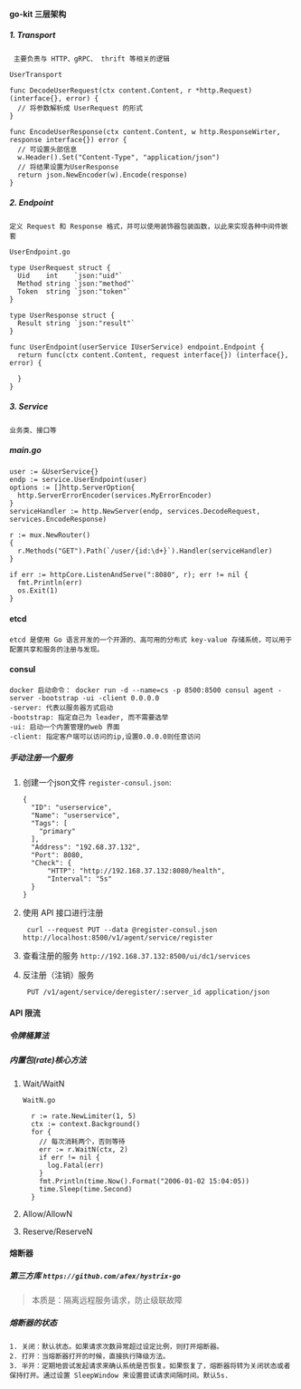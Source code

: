 #### go-kit 三层架构

##### 1. Transport

     主要负责与 HTTP、gRPC、 thrift 等相关的逻辑

  `UserTransport`

    func DecodeUserRequest(ctx content.Content, r *http.Request) (interface{}, error) {
      // 将参数解析成 UserRequest 的形式
    }

    func EncodeUserResponse(ctx content.Content, w http.ResponseWirter, response interface{}) error {
      // 可设置头部信息
      w.Header().Set("Content-Type", "application/json")
      // 将结果设置为UserResponse
      return json.NewEncoder(w).Encode(response)
    }

##### 2. Endpoint

    定义 Request 和 Response 格式，并可以使用装饰器包装函数，以此来实现各种中间件嵌套

  `UserEndpoint.go`

    type UserRequest struct {
      Uid    int    `json:"uid"`
      Method string `json:"method"`
      Token  string `json:"token"`
    }

    type UserResponse struct {
      Result string `json:"result"`
    }

    func UserEndpoint(userService IUserService) endpoint.Endpoint {
      return func(ctx content.Content, request interface{}) (interface{}, error) {

      }
    }

##### 3. Service

    业务类、接口等

##### main.go

    user := &UserService{}
    endp := service.UserEndpoint(user)
    options := []http.ServerOption{
      http.ServerErrorEncoder(services.MyErrorEncoder)
    }
    serviceHandler := http.NewServer(endp, services.DecodeRequest, services.EncodeResponse)

    r := mux.NewRouter()
    {
      r.Methods("GET").Path(`/user/{id:\d+}`).Handler(serviceHandler)
    }

    if err := httpCore.ListenAndServe(":8080", r); err != nil {
      fmt.Println(err)
      os.Exit(1)
    }

#### etcd

    etcd 是使用 Go 语言开发的一个开源的、高可用的分布式 key-value 存储系统，可以用于配置共享和服务的注册与发现。

#### consul

    docker 启动命令： docker run -d --name=cs -p 8500:8500 consul agent -server -bootstrap -ui -client 0.0.0.0
    -server: 代表以服务器方式启动
    -bootstrap: 指定自己为 leader, 而不需要选举
    -ui: 启动一个内置管理的web 界面
    -client: 指定客户端可以访问的ip,设置0.0.0.0则任意访问

##### 手动注册一个服务

  1. 创建一个json文件
    `register-consul.json`:

         {
           "ID": "userservice",
           "Name": "userservice",
           "Tags": [
             "primary"
           ],
           "Address": "192.68.37.132",
           "Port": 8080,
           "Check": {
               "HTTP": "http://192.168.37.132:8080/health",
               "Interval": "5s"
           }
         }

  2. 使用 API 接口进行注册
  
          curl --request PUT --data @register-consul.json http://localhost:8500/v1/agent/service/register


  3. 查看注册的服务
  `http://192.168.37.132:8500/ui/dc1/services`

  4. 反注册（注销）服务
  
          PUT /v1/agent/service/deregister/:server_id application/json

#### API 限流

##### 令牌桶算法
  
##### 内置包(rate)核心方法

1. Wait/WaitN

    `WaitN.go`

    ```
      r := rate.NewLimiter(1, 5)
      ctx := context.Background()
      for {
        // 每次消耗两个，否则等待
        err := r.WaitN(ctx, 2)
        if err != nil {
          log.Fatal(err)
        }
        fmt.Println(time.Now().Format("2006-01-02 15:04:05))
        time.Sleep(time.Second)
      }
    ```

2. Allow/AllowN
3. Reserve/ReserveN

#### 熔断器

##### 第三方库 `https://github.com/afex/hystrix-go`

> 本质是：隔离远程服务请求，防止级联故障

##### 熔断器的状态

    1. 关闭：默认状态。如果请求次数异常超过设定比例，则打开熔断器。
    2. 打开：当熔断器打开的时候，直接执行降级方法。
    3. 半开：定期地尝试发起请求来确认系统是否恢复。如果恢复了，熔断器将转为关闭状态或者保持打开。通过设置 SleepWindow 来设置尝试请求间隔时间。默认5s.


